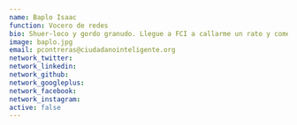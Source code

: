 ```yaml
---
name: Baplo Isaac
function: Vocero de redes 
bio: Shuer-loco y gordo granudo. Llegue a FCI a callarme un rato y comenzar a propagandear el verdadero evangelio.
image: baplo.jpg
email: pcontreras@ciudadanointeligente.org
network_twitter: 
network_linkedin:
network_github: 
network_googleplus:
network_facebook:
network_instagram:
active: false
---
```

